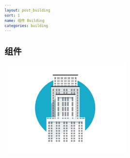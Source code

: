 ```yaml
---
layout: post_building
sort: 1
name: 组件 Building
categories: building
---
```


# 组件

![组件](/assets/image/startup/building.png)
